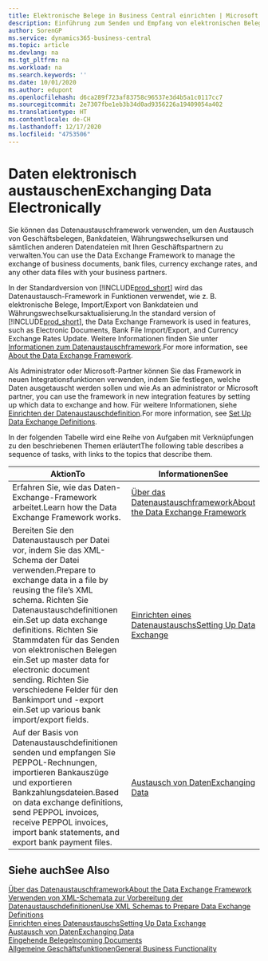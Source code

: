 ```yaml
---
title: Elektronische Belege in Business Central einrichten | Microsoft Docs
description: Einführung zum Senden und Empfang von elektronischen Belegen in Business Central.
author: SorenGP
ms.service: dynamics365-business-central
ms.topic: article
ms.devlang: na
ms.tgt_pltfrm: na
ms.workload: na
ms.search.keywords: ''
ms.date: 10/01/2020
ms.author: edupont
ms.openlocfilehash: d6ca289f723af83758c96537e3d4b5a1c0117cc7
ms.sourcegitcommit: 2e7307fbe1eb3b34d0ad9356226a19409054a402
ms.translationtype: HT
ms.contentlocale: de-CH
ms.lasthandoff: 12/17/2020
ms.locfileid: "4753506"
---
```

# <a name="exchanging-data-electronically"></a><span data-ttu-id="e6011-103">Daten elektronisch austauschen</span><span class="sxs-lookup"><span data-stu-id="e6011-103">Exchanging Data Electronically</span></span>
<span data-ttu-id="e6011-104">Sie können das Datenaustauschframework verwenden, um den Austausch von Geschäftsbelegen, Bankdateien, Währungswechselkursen und sämtlichen anderen Datendateien mit Ihren Geschäftspartnern zu verwalten.</span><span class="sxs-lookup"><span data-stu-id="e6011-104">You can use the Data Exchange Framework to manage the exchange of business documents, bank files, currency exchange rates, and any other data files with your business partners.</span></span>

<span data-ttu-id="e6011-105">In der Standardversion von [!INCLUDE[prod_short](includes/prod_short.md)] wird das Datenaustausch-Framework in Funktionen verwendet, wie z. B. elektronische Belege, Import/Export von Bankdateien und Währungswechselkursaktualisierung.</span><span class="sxs-lookup"><span data-stu-id="e6011-105">In the standard version of [!INCLUDE[prod_short](includes/prod_short.md)], the Data Exchange Framework is used in features, such as Electronic Documents, Bank File Import/Export, and Currency Exchange Rates Update.</span></span> <span data-ttu-id="e6011-106">Weitere Informationen finden Sie unter [Informationen zum Datenaustauschframework](across-about-the-data-exchange-framework.md).</span><span class="sxs-lookup"><span data-stu-id="e6011-106">For more information, see [About the Data Exchange Framework](across-about-the-data-exchange-framework.md).</span></span>

<span data-ttu-id="e6011-107">Als Administrator oder Microsoft-Partner können Sie das Framework in neuen Integrationsfunktionen verwenden, indem Sie festlegen, welche Daten ausgetauscht werden sollen und wie.</span><span class="sxs-lookup"><span data-stu-id="e6011-107">As an administrator or Microsoft partner, you can use the framework in new integration features by setting up which data to exchange and how.</span></span> <span data-ttu-id="e6011-108">Für weitere Informationen, siehe [Einrichten der Datenaustauschdefinition](across-how-to-set-up-data-exchange-definitions.md).</span><span class="sxs-lookup"><span data-stu-id="e6011-108">For more information, see [Set Up Data Exchange Definitions](across-how-to-set-up-data-exchange-definitions.md).</span></span>

<span data-ttu-id="e6011-109">In der folgenden Tabelle wird eine Reihe von Aufgaben mit Verknüpfungen zu den beschriebenen Themen erläutert</span><span class="sxs-lookup"><span data-stu-id="e6011-109">The following table describes a sequence of tasks, with links to the topics that describe them.</span></span>  

|<span data-ttu-id="e6011-110">Aktion</span><span class="sxs-lookup"><span data-stu-id="e6011-110">To</span></span>|<span data-ttu-id="e6011-111">Informationen</span><span class="sxs-lookup"><span data-stu-id="e6011-111">See</span></span>|  
|--------|---------|  
|<span data-ttu-id="e6011-112">Erfahren Sie, wie das Daten-Exchange-Framework arbeitet.</span><span class="sxs-lookup"><span data-stu-id="e6011-112">Learn how the Data Exchange Framework works.</span></span>|[<span data-ttu-id="e6011-113">Über das Datenaustauschframework</span><span class="sxs-lookup"><span data-stu-id="e6011-113">About the Data Exchange Framework</span></span>](across-about-the-data-exchange-framework.md)|  
|<span data-ttu-id="e6011-114">Bereiten Sie den Datenaustausch per Datei vor, indem Sie das XML-Schema der Datei verwenden.</span><span class="sxs-lookup"><span data-stu-id="e6011-114">Prepare to exchange data in a file by reusing the file’s XML schema.</span></span> <span data-ttu-id="e6011-115">Richten Sie Datenaustauschdefinitionen ein.</span><span class="sxs-lookup"><span data-stu-id="e6011-115">Set up data exchange definitions.</span></span> <span data-ttu-id="e6011-116">Richten Sie Stammdaten für das Senden von elektronischen Belegen ein.</span><span class="sxs-lookup"><span data-stu-id="e6011-116">Set up master data for electronic document sending.</span></span> <span data-ttu-id="e6011-117">Richten Sie verschiedene Felder für den Bankimport und -export ein.</span><span class="sxs-lookup"><span data-stu-id="e6011-117">Set up various bank import/export fields.</span></span>|[<span data-ttu-id="e6011-118">Einrichten eines Datenaustauschs</span><span class="sxs-lookup"><span data-stu-id="e6011-118">Setting Up Data Exchange</span></span>](across-set-up-data-exchange.md)|  
|<span data-ttu-id="e6011-119">Auf der Basis von Datenaustauschdefinitionen senden und empfangen Sie PEPPOL-Rechnungen, importieren Bankauszüge und exportieren Bankzahlungsdateien.</span><span class="sxs-lookup"><span data-stu-id="e6011-119">Based on data exchange definitions, send PEPPOL invoices, receive PEPPOL invoices, import bank statements, and export bank payment files.</span></span>|[<span data-ttu-id="e6011-120">Austausch von Daten</span><span class="sxs-lookup"><span data-stu-id="e6011-120">Exchanging Data</span></span>](across-exchange-data.md)|  

## <a name="see-also"></a><span data-ttu-id="e6011-121">Siehe auch</span><span class="sxs-lookup"><span data-stu-id="e6011-121">See Also</span></span>  
[<span data-ttu-id="e6011-122">Über das Datenaustauschframework</span><span class="sxs-lookup"><span data-stu-id="e6011-122">About the Data Exchange Framework</span></span>](across-about-the-data-exchange-framework.md)  
[<span data-ttu-id="e6011-123">Verwenden von XML-Schemata zur Vorbereitung der Datenaustauschdefinitionen</span><span class="sxs-lookup"><span data-stu-id="e6011-123">Use XML Schemas to Prepare Data Exchange Definitions</span></span>](across-how-to-use-xml-schemas-to-prepare-data-exchange-definitions.md)  
[<span data-ttu-id="e6011-124">Einrichten eines Datenaustauschs</span><span class="sxs-lookup"><span data-stu-id="e6011-124">Setting Up Data Exchange</span></span>](across-set-up-data-exchange.md)  
[<span data-ttu-id="e6011-125">Austausch von Daten</span><span class="sxs-lookup"><span data-stu-id="e6011-125">Exchanging Data</span></span>](across-exchange-data.md)  
[<span data-ttu-id="e6011-126">Eingehende Belege</span><span class="sxs-lookup"><span data-stu-id="e6011-126">Incoming Documents</span></span>](across-income-documents.md)  
[<span data-ttu-id="e6011-127">Allgemeine Geschäftsfunktionen</span><span class="sxs-lookup"><span data-stu-id="e6011-127">General Business Functionality</span></span>](ui-across-business-areas.md)
